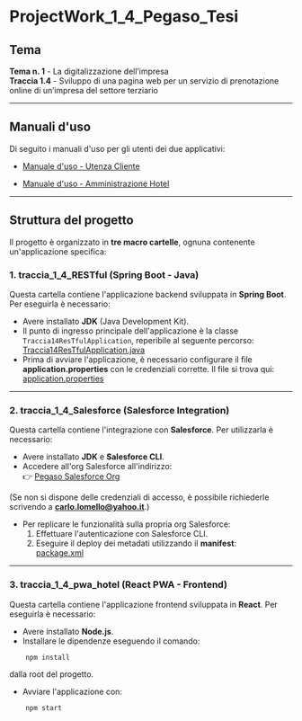 # ProjectWork_1_4_Pegaso_Tesi

## Tema  
**Tema n. 1** - La digitalizzazione dell’impresa  
**Traccia 1.4** - Sviluppo di una pagina web per un servizio di prenotazione online di un’impresa del settore terziario  

---

## Manuali d'uso  
Di seguito i manuali d'uso per gli utenti dei due applicativi:  

- [Manuale d'uso - Utenza Cliente](https://github.com/carlolomello/ProjectWork_1_4_Pegaso_Tesi/blob/main/ManualeUtenteCliente.pdf)  

- [Manuale d'uso - Amministrazione Hotel](https://github.com/carlolomello/ProjectWork_1_4_Pegaso_Tesi/blob/main/ManualeAmministrazioneHotel.pdf)  

---

## Struttura del progetto  
Il progetto è organizzato in **tre macro cartelle**, ognuna contenente un'applicazione specifica:  

### 1. traccia_1_4_RESTful (Spring Boot - Java)  
Questa cartella contiene l'applicazione backend sviluppata in **Spring Boot**. Per eseguirla è necessario:  
- Avere installato **JDK** (Java Development Kit).  
- Il punto di ingresso principale dell'applicazione è la classe `Traccia14ResTfulApplication`, reperibile al seguente percorso:  
    [Traccia14ResTfulApplication.java](https://github.com/carlolomello/ProjectWork_1_4_Pegaso_Tesi/blob/main/traccia_1_4_RESTful/src/main/java/com/lomello_MAT0312401017/traccia_1_4_RESTful/Traccia14ResTfulApplication.java)  
- Prima di avviare l'applicazione, è necessario configurare il file **application.properties** con le credenziali corrette. Il file si trova qui:  
[application.properties](https://github.com/carlolomello/ProjectWork_1_4_Pegaso_Tesi/blob/main/traccia_1_4_RESTful/src/main/resources/application.properties)  


---

### 2. traccia_1_4_Salesforce (Salesforce Integration)  
Questa cartella contiene l'integrazione con **Salesforce**. Per utilizzarla è necessario:  
- Avere installato **JDK** e **Salesforce CLI**.  
- Accedere all'org Salesforce all'indirizzo:  
  👉 [Pegaso Salesforce Org](https://pegaso-dev-ed.develop.my.salesforce.com)  

(Se non si dispone delle credenziali di accesso, è possibile richiederle scrivendo a **carlo.lomello@yahoo.it**.)

- Per replicare le funzionalità sulla propria org Salesforce:  
    1. Effettuare l'autenticazione con Salesforce CLI.  
    2. Eseguire il deploy dei metadati utilizzando il **manifest**:  
        [package.xml](https://github.com/carlolomello/ProjectWork_1_4_Pegaso_Tesi/blob/main/traccia_1_4_Salesforce/manifest/package.xml)  


---

### 3. traccia_1_4_pwa_hotel (React PWA - Frontend)  
Questa cartella contiene l'applicazione frontend sviluppata in **React**. Per eseguirla è necessario:  
- Avere installato **Node.js**.  
- Installare le dipendenze eseguendo il comando:  
```bash
    npm install
```
dalla root del progetto.

- Avviare l'applicazione con:
```bash
    npm start
```


